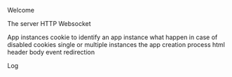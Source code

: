 <t1>Welcome</t1>

The server
    HTTP
    Websocket

App instances
    cookie to identify an app instance
        what happen in case of disabled cookies 
    single or multiple instances
    the app creation process
        html
        header
        body
    event redirection

Log
